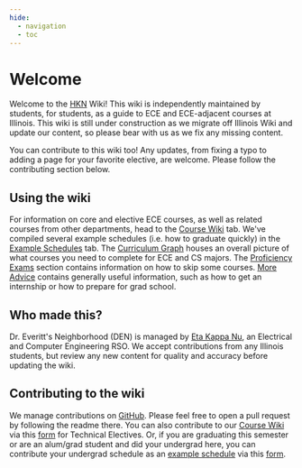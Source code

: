 ```yaml
---
hide:
  - navigation
  - toc
---
```


# Welcome

Welcome to the [HKN](https://hkn.illinois.edu) Wiki! This wiki is independently maintained by students, for students, as a guide to ECE and ECE-adjacent courses at Illinois. This wiki is still under construction as we migrate off Illinois Wiki and update our content, so please bear with us as we fix any missing content.

You can contribute to this wiki too! Any updates, from fixing a typo to adding a page for your favorite elective, are welcome. Please follow the contributing section below.

## Using the wiki

For information on core and elective ECE courses, as well as related courses from other departments, head to the [Course Wiki](/Course%20Wiki) tab. We've compiled several example schedules (i.e. how to graduate quickly) in the [Example Schedules](/Example%20Schedules) tab. The [Curriculum Graph](/Curriculum%20Graph) houses an overall picture of what courses you need to complete for ECE and CS majors. The [Proficiency Exams](/Proficiency%20Exams) section contains information on how to skip some courses. [More Advice](/More%20Advice) contains generally useful information, such as how to get an internship or how to prepare for grad school.

## Who made this?

Dr. Everitt's Neighborhood (DEN) is managed by [Eta Kappa Nu](https://hkn.illinois.edu), an Electrical and Computer Engineering RSO. We accept contributions from any Illinois students, but review any new content for quality and accuracy before updating the wiki.

## Contributing to the wiki

We manage contributions on [GitHub](https://github.com/hkn-alpha/wiki). Please feel free to open a pull request by following the readme there. You can also contribute to our [Course Wiki](Course%20Wiki/index.md) via this [form](https://docs.google.com/forms/d/e/1FAIpQLScdRSo1C0KG2tSnKUOfJI4qAmMi9b6WxfpsEt57BticCvi9vg/viewform) for Technical Electives. Or, if you are graduating this semester or are an alum/grad student and did your undergrad here, you can contribute your undergrad schedule as an [example schedule](Example%20Schedules/index.md) via this [form](https://docs.google.com/forms/d/e/1FAIpQLSdQYU9vaZdrIyfekYViBh0TdHyCkBiC-4L7vppTFbdqhuzcPQ/viewform).
